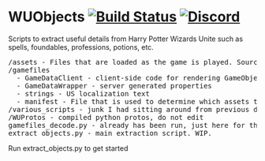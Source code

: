 # WUObjects [![Build Status](https://travis-ci.org/hpwizardsunite-dev-contrib/WUObjects.svg?branch=master)](https://travis-ci.org/hpwizardsunite-dev-contrib/WUObjects) [![Discord](https://img.shields.io/badge/Discord-Online-blue.svg)](https://discord.gg/mFH2D34)

Scripts to extract useful details from Harry Potter Wizards Unite such as spells, foundables, professions, potions, etc.

<pre>/assets - Files that are loaded as the game is played. Sourced from /gamefiles/manifest
/gamefiles
  - GameDataClient - client-side code for rendering GameObjects?
  - GameDataWrapper - server generated properties
  - strings - US localization text
  - manifest - File that is used to determine which assets to load
/various_scripts - junk I had sitting around from previous decoding
/WUProtos - compiled python protos, do not edit
gamefiles_decode.py - already has been run, just here for there are updates to GDC/GDW/Strings
extract_objects.py - main extraction script. WIP.</pre>

Run extract_objects.py to get started
